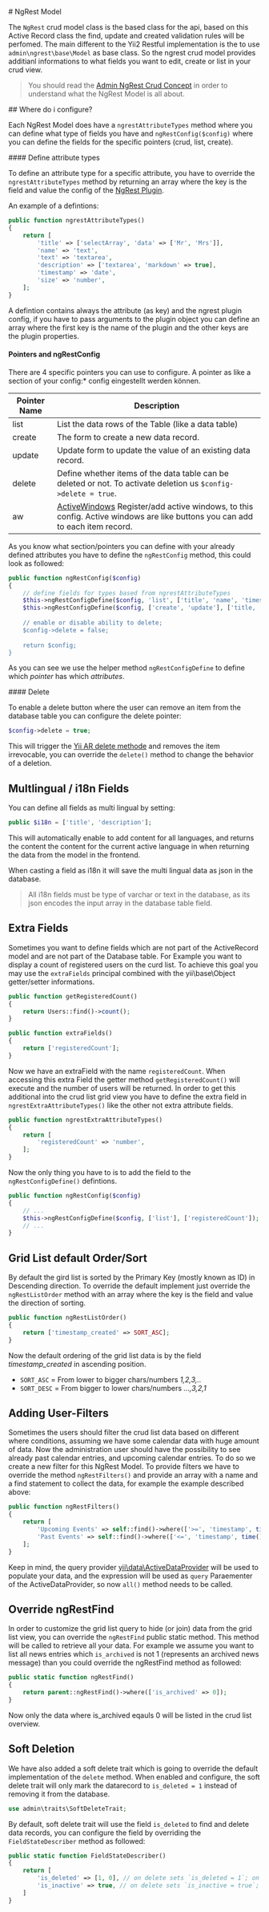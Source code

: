 # NgRest Model

The `NgRest` crud model class is the based class for the api, based on this Active Record class the find, update and created validation rules will be perfomed. The main different to the Yii2 Restful implementation is the to use `admin\ngrest\base\Model` as base class. So the ngrest crud model provides additianl informations to what fields you want to edit, create or list in your crud view.

> You should read the [Admin NgRest Crud Concept](app-admin-module-ngrest.md) in order to understand what the NgRest Model is all about.

## Where do i configure?

Each NgRest Model does have a `ngrestAttributeTypes` method where you can define what type of fields you have and `ngRestConfig($config)` where you can define the fields for the specific pointers (crud, list, create).

#### Define attribute types

To define an attribute type for a specific attribute, you have to override the `ngrestAttributeTypes` method by returning an array where the key is the field and value the config of the [NgRest Plugin](ngrest-plugins.md).

An example of a defintions:

```php
public function ngrestAttributeTypes()
{
    return [
        'title' => ['selectArray', 'data' => ['Mr', 'Mrs']],
        'name' => 'text',
        'text' => 'textarea',
        'description' => ['textarea', 'markdown' => true],
        'timestamp' => 'date',
        'size' => 'number',
    ];
}
```

A defintion contains always the attribute (as key) and the ngrest plugin config, if you have to pass arguments to the plugin object you can define an array where the first key is the name of the plugin and the other keys are the plugin properties.

#### Pointers and ngRestConfig

There are 4 specific pointers you can use to configure. A pointer as like a section of your config:* config eingestellt werden können.

|Pointer Name   |Description
|---       |---
|list      |List the data rows of the Table (like a data table)
|create    |The form to create a new data record.
|update    |Update form to update the value of an existing data record.
|delete    |Define whether items of the data table can be deleted or not. To activate deletion us `$config->delete = true`.
|aw        |[ActiveWindows](ngrest-activewindow.md) Register/add active windows, to this config. Active windows are like buttons you can add to each item record.

As you know what section/pointers you can define with your already defined attributes you have to define the `ngRestConfig` method, this could look as followed:

```php
public function ngRestConfig($config)
{
    // define fields for types based from ngrestAttributeTypes
    $this->ngRestConfigDefine($config, 'list', ['title', 'name', 'timestamp']);
    $this->ngRestConfigDefine($config, ['create', 'update'], ['title, 'name', 'text', 'desription', 'timestamp', 'size']);
    
    // enable or disable ability to delete;
    $config->delete = false; 
    
    return $config;
}
```

As you can see we use the helper method `ngRestConfigDefine` to define which *pointer* has which *attributes*.

#### Delete

To enable a delete button where the user can remove an item from the database table you can configure the delete pointer:

```php
$config->delete = true;
``` 

This will trigger the  [Yii AR delete methode](http://www.yiiframework.com/doc-2.0/yii-db-activerecord.html#delete()-detail) and removes the item irrevocable, you can override the `delete()` method to change the behavior of a deletion.

## Multlingual / i18n Fields

You can define all fields as multi lingual by setting:

```php
public $i18n = ['title', 'description'];
```

This will automatically enable to add content for all languages, and returns the content the content for the current active language in when returning the data from the model in the frontend.

When casting a field as i18n it will save the multi lingual data as json in the database.

> All i18n fields must be type of varchar or text in the database, as its json encodes the input array in the database table field.

## Extra Fields

Sometimes you want to define fields which are not part of the ActiveRecord model and are not part of the Database table. For Example you want to display a count of registered users on the curd list. To achieve this goal you may use the `extraFields` principal combined with the yii\base\Object getter/setter informations.

```php
public function getRegisteredCount()
{
    return Users::find()->count();
}

public function extraFields()
{
    return ['registeredCount'];
}
```

Now we have an extraField with the name `registeredCount`. When accessing this extra Field the getter method `getRegisteredCount()` will execute and the number of users will be returned. In order to get this additional into the crud list grid view you have to define the extra field in `ngrestExtraAttributeTypes()` like the other not extra attribute fields.

```php
public function ngrestExtraAttributeTypes()
{
    return [
        'registeredCount' => 'number',
    ];
}
```

Now the only thing you have to is to add the field to the `ngRestConfigDefine()` defintions.

```php
public function ngRestConfig($config)
{
    // ...
    $this->ngRestConfigDefine($config, ['list'], ['registeredCount']);
    // ...
}
```

## Grid List default Order/Sort

By default the gird list is sorted by the Primary Key (mostly known as ID) in Descending direction. To override the default implement just override the `ngRestListOrder` method with an array where the key is the field and value the direction of sorting.

```php
public function ngRestListOrder()
{
    return ['timestamp_created' => SORT_ASC];
}
```
Now the default ordering of the grid list data is by the field *timestamp_created* in ascending position.

+ `SORT_ASC` = From lower to bigger chars/numbers *1,2,3,..*
+ `SORT_DESC` = From bigger to lower chars/numbers *...,3,2,1*

## Adding User-Filters

Sometimes the users should filter the crud list data based on different where conditions, assuming we have some calendar data with huge amount of data. Now the administration user should have the possibility to see already past calendar entries, and upcoming calendar entries. To do so we create a new filter for this NgRest Model. To provide filters we have to override the method `ngRestFilters()` and provide an array with a name and a find statement to collect the data, for example the example described above:

```php
public function ngRestFilters()
{
    return [
        'Upcoming Events' => self::find()->where(['>=', 'timestamp', time()]),
        'Past Events' => self::find()->where(['<=', 'timestamp', time()]),
    ];
}
```

Keep in mind, the query provider [yii\data\ActiveDataProvider](http://www.yiiframework.com/doc-2.0/yii-data-activedataprovider.html) will be used to populate your data, and the expression will be used as `query` Paraementer of the ActiveDataProvider, so now `all()` method needs to be called.


## Override ngRestFind

In order to customize the grid list query to hide (or join) data from the grid list view, you can override the `ngRestFind` public static method. This method will be called to retrieve all your data. For example we assume you want to list all news entries which `is_archived` is not 1 (represents an archived news message) than you could override the ngRestFind method as followed:

```php
public static function ngRestFind()
{
    return parent::ngRestFind()->where(['is_archived' => 0]);
}
```

Now only the data where is_archived eqauls 0 will be listed in the crud list overview.

## Soft Deletion 

We have also added a soft delete trait which is going to override the default implementation of the `delete` method. When enabled and configure, the soft delete trait will only mark the datarecord to `is_deleted = 1` instead of removing it from the database.

```php
use admin\traits\SoftDeleteTrait;
```

By default, soft delete trait will use the field `is_deleted` to find and delete data records, you can configure the field by overriding the `FieldStateDescriber` method as followed:

```php
public static function FieldStateDescriber()
{
	return [
	    'is_deleted' => [1, 0], // on delete sets `is_deleted = 1`; on find add where `where(['is_deleted' => 0]);`.
	    'is_inactive' => true, // on delete sets `is_inactive = true`; on find add where `where([is_inactive' => !true]);`.
	]
}
```